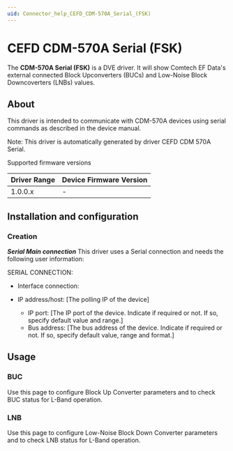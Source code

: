 ```yaml
---
uid: Connector_help_CEFD_CDM-570A_Serial_(FSK)
---
```


# CEFD CDM-570A Serial (FSK)

The **CDM-570A Serial (FSK)** is a DVE driver. It will show Comtech EF Data's external connected Block Upconverters (BUCs) and Low-Noise Block Downcoverters (LNBs) values.

## About

This driver is intended to communicate with CDM-570A devices using serial commands as described in the device manual.

Note: This driver is automatically generated by driver CEFD CDM 570A Serial.

Supported firmware versions

| **Driver Range** | **Device Firmware Version** |
|------------------|-----------------------------|
| 1.0.0.x          | \-                          |

## Installation and configuration

### Creation

***Serial Main connection***
This driver uses a Serial connection and needs the following user information:

SERIAL CONNECTION:

- Interface connection:

- IP address/host: \[The polling IP of the device\]
  - IP port: \[The IP port of the device. Indicate if required or not. If so, specify default value and range.\]
  - Bus address: \[The bus address of the device. Indicate if required or not. If so, specify default value, range and format.\]

## Usage

### BUC

Use this page to configure Block Up Converter parameters and to check BUC status for L-Band operation.

### LNB

Use this page to configure Low-Noise Block Down Converter parameters and to check LNB status for L-Band operation.
